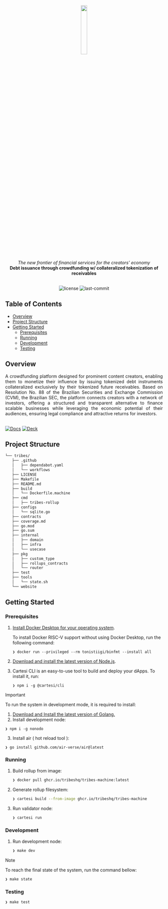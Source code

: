 <br>
<p align="center">
    <img src="https://github.com/user-attachments/assets/ae3c3bad-d688-4b51-8e0f-93b681a4c986" align="center" width="20%">
</p>
<br>
<div align="center">
    <i>The new frontier of financial services for the creators' economy</i>
</div>
<div align="center">
<b>Debt issuance through crowdfunding w/ collateralized tokenization of receivables</b>
</div>
<br>
<p align="center">
	<img src="https://img.shields.io/github/license/tribeshq/tribes?style=default&logo=opensourceinitiative&logoColor=white&color=959CD0" alt="license">
	<img src="https://img.shields.io/github/last-commit/tribeshq/tribes?style=default&logo=git&logoColor=white&color=D1DCCB" alt="last-commit">
</p>

##  Table of Contents

- [Overview](#overview)
- [Project Structure](#project-structure)
- [Getting Started](#getting-started)
  - [Prerequisites](#prerequisites)
  - [Running](#running)
  - [Development](#running)
  - [Testing](#testing)

##  Overview

<div align="justify">
A crowdfunding platform designed for prominent content creators, enabling them to monetize their influence by issuing tokenized debt instruments collateralized exclusively by their tokenized future receivables. Based on Resolution No. 88 of the Brazilian Securities and Exchange Commission (CVM), the Brazilian SEC, the platform connects creators with a network of investors, offering a structured and transparent alternative to finance scalable businesses while leveraging the economic potential of their audiences, ensuring legal compliance and attractive returns for investors.
</div>
<br>

[![Docs]][Link-docs] [![Deck]][Link-deck]
	
[Docs]: https://img.shields.io/badge/Documentation-959CD0?style=for-the-badge
[Link-docs]: https://docs.google.com/document/d/1l5D6sn9DBbaJFtTCfIM1gxoH7-10fVi9t2tsNr942Rw/edit?tab=t.0#heading=h.dfmi5re7vy34

[Deck]: https://img.shields.io/badge/Pitch%20Deck-D1DCCB?style=for-the-badge
[Link-deck]: https://www.canva.com/design/DAGVvlTnNpM/GsV9c1XuhYRYCrPK5811GA/view?utm_content=DAGVvlTnNpM&utm_campaign=designshare&utm_medium=link&utm_source=editor


##  Project Structure

```sh
└── tribes/
   ├── .github
   │   ├── dependabot.yaml
   │   └── workflows
   ├── LICENSE
   ├── Makefile
   ├── README.md
   ├── build
   │   └── Dockerfile.machine
   ├── cmd
   │   ├── tribes-rollup
   ├── configs
   │   └── sqlite.go
   ├── contracts
   ├── coverage.md
   ├── go.mod
   ├── go.sum
   ├── internal
   │   ├── domain
   │   ├── infra
   │   └── usecase
   ├── pkg
   │   ├── custom_type
   │   ├── rollups_contracts
   │   └── router
   ├── test
   ├── tools
   │   └── state.sh
   └── website
```

##  Getting Started

###  Prerequisites
1. [Install Docker Desktop for your operating system](https://www.docker.com/products/docker-desktop/).

    To install Docker RISC-V support without using Docker Desktop, run the following command:
    
   ```shell
   ❯ docker run --privileged --rm tonistiigi/binfmt --install all
   ```

2. [Download and install the latest version of Node.js](https://nodejs.org/en/download).

3. Cartesi CLI is an easy-to-use tool to build and deploy your dApps. To install it, run:

   ```shell
   ❯ npm i -g @cartesi/cli
   ```

> [!IMPORTANT]
>  To run the system in development mode, it is required to install:
>
> 1. [Download and Install the latest version of Golang.](https://go.dev/doc/install)
> 2. Install development node:
>
>   ```shell
>   ❯ npm i -g nonodo
>   ```
> 3. Install air ( hot reload tool ):
>
>   ```shell
>   ❯ go install github.com/air-verse/air@latest
>   ```

###  Running

1. Build rollup from image:

   ```sh
   ❯ docker pull ghcr.io/tribeshq/tribes-machine:latest
   ```

2. Generate rollup filesystem:

   ```sh
   ❯ cartesi build --from-image ghcr.io/tribeshq/tribes-machine
   ```

3. Run validator node:

   ```sh
   ❯ cartesi run
   ```

###  Development

1. Run development node:

   ```sh
   ❯ make dev
   ```

> [!NOTE]
> To reach the final state of the system, run the command bellow:
>
>   ```shell
>   ❯ make state
>   ```

###  Testing

```sh
❯ make test
```
